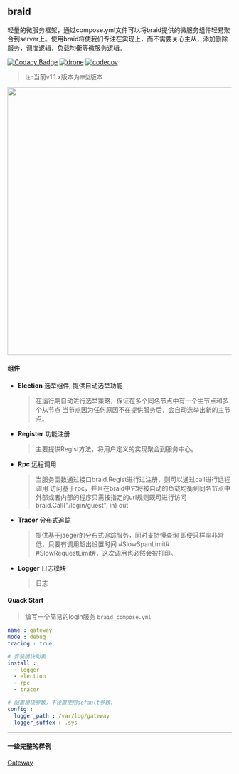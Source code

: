 ## braid
轻量的微服务框架，通过compose.yml文件可以将braid提供的微服务组件轻易聚合到server上。使用braid将使我们专注在实现上，而不需要关心主从，添加删除服务，调度逻辑，负载均衡等微服务逻辑。

[![Codacy Badge](https://api.codacy.com/project/badge/Grade/41686ce5edf844fc8b81cffd13cc0550)](https://app.codacy.com/manual/pojol/braid?utm_source=github.com&utm_medium=referral&utm_content=pojol/braid&utm_campaign=Badge_Grade_Dashboard)
[![drone](http://47.96.147.176:8001/api/badges/pojol/braid/status.svg?branch=develop)](dev)
[![codecov](https://codecov.io/gh/pojol/braid/branch/master/graph/badge.svg)](https://codecov.io/gh/pojol/braid)

> `注:`当前v1.1.x版本为`原型`版本 

<img src="https://i.postimg.cc/kX75RzrR/image.png" width="600"/>

#### 组件
* **Election** 选举组件, 提供自动选举功能
    > 在运行期自动进行选举策略，保证在多个同名节点中有一个主节点和多个从节点
    > 当节点因为任何原因不在提供服务后，会自动选举出新的主节点。

* **Register** 功能注册
    > 主要提供Regist方法，将用户定义的实现聚合到服务中心。

* **Rpc** 远程调用
    > 当服务函数通过接口braid.Regist进行过注册，则可以通过call进行远程调用
    > 访问基于rpc，并且在braid中它将被自动的负载均衡到同名节点中
    > 外部或者内部的程序只需按指定的url规则既可进行访问 braid.Call("/login/guest", in) out

* **Tracer** 分布式追踪
    > 提供基于jaeger的分布式追踪服务，同时支持慢查询
    > 即便采样率非常低，只要有调用超出设置时间 #SlowSpanLimit# #SlowRequestLimit#，这次调用也必然会被打印。

* **Logger** 日志模块
    > 日志


#### Quack Start
> 编写一个简易的login服务
> `braid_compose.yml`
```yaml
name : gateway
mode : debug
tracing : true

# 安装模块列表
install :
  - logger
  - election
  - rpc
  - tracer

# 配置模块参数，不设置使用default参数.
config :
  logger_path : /var/log/gateway
  logger_suffex : .sys
```

***
#### 一些完整的样例
[Gateway](https://github.com/pojol/braid-gateway "网关节点")


